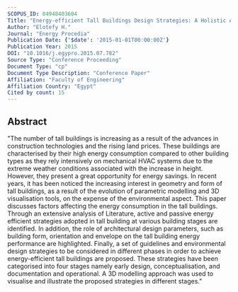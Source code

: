```yaml
---
SCOPUS_ID: 84948403604
Title: "Energy-efficient Tall Buildings Design Strategies: A Holistic Approach"
Author: "Elotefy H."
Journal: "Energy Procedia"
Publication Date: {'$date': '2015-01-01T00:00:00Z'}
Publication Year: 2015
DOI: "10.1016/j.egypro.2015.07.782"
Source Type: "Conference Proceeding"
Document Type: "cp"
Document Type Description: "Conference Paper"
Affiliation: "Faculty of Engineering"
Affiliation Country: "Egypt"
Cited by count: 15
---
```


## Abstract
"The number of tall buildings is increasing as a result of the advances in construction technologies and the rising land prices. These buildings are characterised by their high energy consumption compared to other building types as they rely intensively on mechanical HVAC systems due to the extreme weather conditions associated with the increase in height. However, they present a great opportunity for energy savings. In recent years, it has been noticed the increasing interest in geometry and form of tall buildings, as a result of the evolution of parametric modelling and 3D visualisation tools, on the expense of the environmental aspect. This paper discusses factors affecting the energy consumption in the tall buildings. Through an extensive analysis of Literature, active and passive energy efficient strategies adopted in tall building at various building stages are identified. In addition, the role of architectural design parameters, such as building form, orientation and envelope on the tall building energy performance are highlighted. Finally, a set of guidelines and environmental design strategies to be considered in different phases in order to achieve energy-efficient tall buildings are proposed. These strategies have been categorised into four stages namely early design, conceptualisation, and documentation and operational. A 3D modelling approach was used to visualise and illustrate the proposed strategies in different stages."
